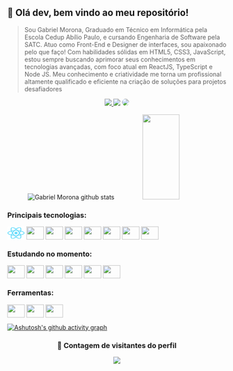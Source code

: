 ## 💜 Olá dev, bem vindo ao meu repositório!

> Sou Gabriel Morona, Graduado em Técnico em Informática pela Escola Cedup Abílio Paulo, e cursando Engenharia de Software pela SATC. 
Atuo como Front-End e Designer de interfaces, sou apaixonado pelo que faço! 
Com habilidades sólidas em HTML5, CSS3, JavaScript, estou sempre buscando aprimorar seus conhecimentos em tecnologias avançadas, com foco atual em ReactJS, TypeScript e Node JS. Meu conhecimento e criatividade me torna um profissional altamente qualificado e eficiente na criação de soluções para projetos desafiadores

<div align="center"> 
  <a href="https://www.instagram.com/gabriel_morona/" target="_blank"><img src="https://img.shields.io/badge/-Instagram-%23E4405F?style=for-the-badge&logo=instagram&logoColor=white"</a>
  <a href = "mailto:gabrielmorona0229@gmail.com"> <img src="https://img.shields.io/badge/-Gmail-%23333?style=for-the-badge&logo=gmail&logoColor=white" target="_blank"></a>
  <a href="https://www.linkedin.com/in/gabriel-morona-756a37209/" target="_blank"><img src="https://img.shields.io/badge/-LinkedIn-%230077B5?style=for-the-badge&logo=linkedin&logoColor=white" style="border-radius: 30px"         target="_blank"></a> 
</div>

<br>
  
<div align="center">  
  <img width="49%" height="195px" src="https://github-readme-stats.vercel.app/api?username=M0rona&show_icons=false&count_private=true&hide_border=true&title_color=004DFF&icon_color=ff91a4&text_color=c9d1d9&bg_color=0d1117" alt="Gabriel Morona github stats" /> 
  <img width="41%" height="195px" src="https://github-readme-stats.vercel.app/api/top-langs/?username=M0rona&layout=compact&hide_border=true&title_color=004DFF&text_color=c9d1d9&bg_color=0d1117" />
</div>

 ### Principais tecnologias:
<div align="left">  
  <img align="center" height="30" width="40" src="https://raw.githubusercontent.com/devicons/devicon/master/icons/react/react-original.svg">
  <img align="center" width='40' height="30" src="https://cdn.jsdelivr.net/gh/devicons/devicon/icons/javascript/javascript-plain.svg" />
  <img align="center" width='40' height="30" src="https://cdn.jsdelivr.net/gh/devicons/devicon/icons/typescript/typescript-original.svg" />
  <img align="center" width='40' height="30"  src="https://cdn.jsdelivr.net/gh/devicons/devicon/icons/html5/html5-original.svg" />
  <img align="center" width='40' height="30"  src="https://cdn.jsdelivr.net/gh/devicons/devicon/icons/css3/css3-original.svg" />
  <img align="center" width='40' height="30" src="https://cdn.jsdelivr.net/gh/devicons/devicon/icons/php/php-original.svg" />
  <img align="center" width='40' height="30" src="https://cdn.jsdelivr.net/gh/devicons/devicon/icons/sass/sass-original.svg" />
  <img align="center" width='40' height="30" src="https://cdn.jsdelivr.net/gh/devicons/devicon/icons/mysql/mysql-original.svg" />
</div>  

### Estudando no momento:
<div align="left">  
  <img align="center" height="30" width="40" src="https://cdn.jsdelivr.net/gh/devicons/devicon/icons/nodejs/nodejs-original.svg">
  <img align="center" height="30" width="40" src="https://cdn.jsdelivr.net/gh/devicons/devicon/icons/vuejs/vuejs-original.svg">
  <img align="center" height="30" width="40" src="https://cdn.jsdelivr.net/gh/devicons/devicon/icons/java/java-original.svg">
  <img align="center" height="30" width="40" src="https://cdn.jsdelivr.net/gh/devicons/devicon/icons/python/python-original.svg">
  <img align="center" height="30" width="40" src="https://cdn.jsdelivr.net/gh/devicons/devicon/icons/storybook/storybook-original.svg">
  <img align="center" height="30" width="40" src="https://cdn.jsdelivr.net/gh/devicons/devicon/icons/postgresql/postgresql-original.svg">
</div>  

### Ferramentas:
<div align="left">  
  <img align="center" height="30" width="40" src="https://cdn.jsdelivr.net/gh/devicons/devicon/icons/vscode/vscode-original.svg">
  <img align="center" height="30" width="40" src="https://cdn.jsdelivr.net/gh/devicons/devicon/icons/figma/figma-original.svg">
  <img align="center" height="30" width="40" src="https://cdn.jsdelivr.net/gh/devicons/devicon/icons/git/git-original.svg">
</div> 

[![Ashutosh's github activity graph](https://github-readme-activity-graph.vercel.app/graph?username=M0rona&bg_color=0d1117&color=8D65C5&line=004DFF&point=ff9494&area=true&hide_border=true)](https://github.com/ashutosh00710/github-readme-activity-graph)

<div align=center>
  <h3><b>📍 Contagem de visitantes do perfil</b></h3>
</div>
    
<p align="center" >   
  <img src="https://profile-counter.glitch.me/M0rona/count.svg" />  
</p>
